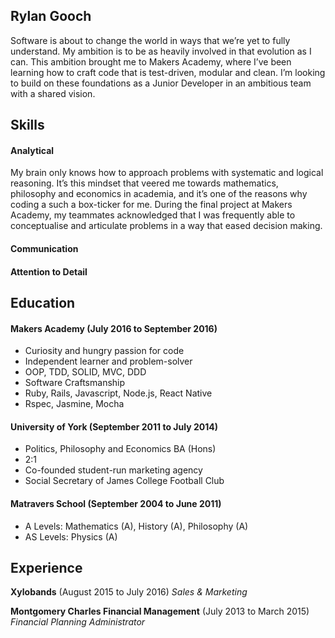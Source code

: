 ## Rylan Gooch

Software is about to change the world in ways that we’re yet to fully understand. My ambition is to be as heavily involved in that evolution as I can. This ambition brought me to Makers Academy, where I’ve been learning how to craft code that is test-driven, modular and clean. I’m looking to build on these foundations as a Junior Developer in an ambitious team with a shared vision.

## Skills

#### Analytical

My brain only knows how to approach problems with systematic and logical reasoning. It’s this mindset that veered me towards mathematics, philosophy and economics in academia, and it’s one of the reasons why coding a such a box-ticker for me. During the final project at Makers Academy, my teammates acknowledged that I was frequently able to conceptualise and articulate problems in a way that eased decision making.

#### Communication

<!-- Descriptive paragraph of how capable you are at this skill and, if relevant, how it has developed.

- I achieved A during my work at B (job, or otherwise)
- I contributed to the growth of X while doing Y (job, or otherwise)
- I built this, made this, broke this, fixed this, etc.
- A link to some on-line evidence (blogs, videos, articles, etc.) -->

#### Attention to Detail

<!-- As a Financial Planning Administrator, a misplaced ‘0’ was the difference between -->

## Education

#### Makers Academy (July 2016 to September 2016)

- Curiosity and hungry passion for code
- Independent learner and problem-solver
- OOP, TDD, SOLID, MVC, DDD
- Software Craftsmanship
- Ruby, Rails, Javascript, Node.js, React Native
- Rspec, Jasmine, Mocha

#### University of York (September 2011 to July 2014)

- Politics, Philosophy and Economics BA (Hons)
- 2:1
- Co-founded student-run marketing agency
- Social Secretary of James College Football Club

#### Matravers School (September 2004 to June 2011)

- A Levels: Mathematics (A), History (A), Philosophy (A)
- AS Levels: Physics (A)

## Experience
**Xylobands** (August 2015 to July 2016)
*Sales & Marketing*

**Montgomery Charles Financial Management** (July 2013 to March 2015)
*Financial Planning Administrator*
